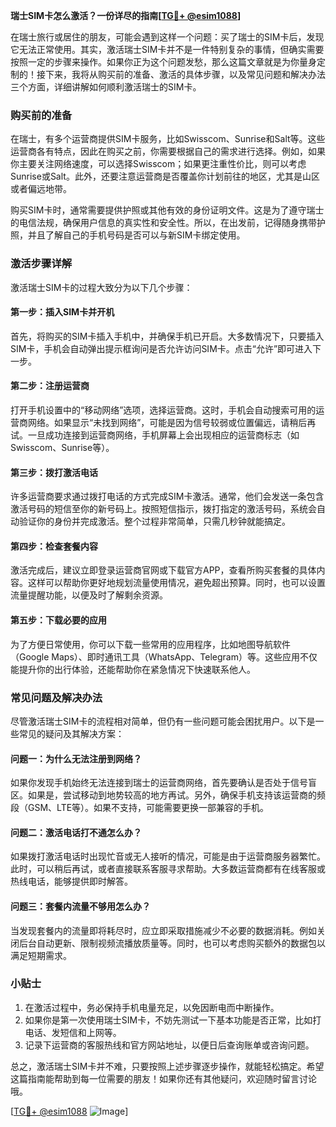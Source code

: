 **瑞士SIM卡怎么激活？一份详尽的指南[[TG💪+ @esim1088](https://t.me/s/esim1088)]**

在瑞士旅行或居住的朋友，可能会遇到这样一个问题：买了瑞士的SIM卡后，发现它无法正常使用。其实，激活瑞士SIM卡并不是一件特别复杂的事情，但确实需要按照一定的步骤来操作。如果你正为这个问题发愁，那么这篇文章就是为你量身定制的！接下来，我将从购买前的准备、激活的具体步骤，以及常见问题和解决办法三个方面，详细讲解如何顺利激活瑞士的SIM卡。

### **购买前的准备**
在瑞士，有多个运营商提供SIM卡服务，比如Swisscom、Sunrise和Salt等。这些运营商各有特点，因此在购买之前，你需要根据自己的需求进行选择。例如，如果你主要关注网络速度，可以选择Swisscom；如果更注重性价比，则可以考虑Sunrise或Salt。此外，还要注意运营商是否覆盖你计划前往的地区，尤其是山区或者偏远地带。

购买SIM卡时，通常需要提供护照或其他有效的身份证明文件。这是为了遵守瑞士的电信法规，确保用户信息的真实性和安全性。所以，在出发前，记得随身携带护照，并且了解自己的手机号码是否可以与新SIM卡绑定使用。

### **激活步骤详解**
激活瑞士SIM卡的过程大致分为以下几个步骤：

#### **第一步：插入SIM卡并开机**
首先，将购买的SIM卡插入手机中，并确保手机已开启。大多数情况下，只要插入SIM卡，手机会自动弹出提示框询问是否允许访问SIM卡。点击“允许”即可进入下一步。

#### **第二步：注册运营商**
打开手机设置中的“移动网络”选项，选择运营商。这时，手机会自动搜索可用的运营商网络。如果显示“未找到网络”，可能是因为信号较弱或位置偏远，请稍后再试。一旦成功连接到运营商网络，手机屏幕上会出现相应的运营商标志（如Swisscom、Sunrise等）。

#### **第三步：拨打激活电话**
许多运营商要求通过拨打电话的方式完成SIM卡激活。通常，他们会发送一条包含激活号码的短信至你的新号码上。按照短信指示，拨打指定的激活号码，系统会自动验证你的身份并完成激活。整个过程非常简单，只需几秒钟就能搞定。

#### **第四步：检查套餐内容**
激活完成后，建议立即登录运营商官网或下载官方APP，查看所购买套餐的具体内容。这样可以帮助你更好地规划流量使用情况，避免超出预算。同时，也可以设置流量提醒功能，以便及时了解剩余资源。

#### **第五步：下载必要的应用**
为了方便日常使用，你可以下载一些常用的应用程序，比如地图导航软件（Google Maps）、即时通讯工具（WhatsApp、Telegram）等。这些应用不仅能提升你的出行体验，还能帮助你在紧急情况下快速联系他人。

### **常见问题及解决办法**
尽管激活瑞士SIM卡的流程相对简单，但仍有一些问题可能会困扰用户。以下是一些常见的疑问及其解决方案：

#### **问题一：为什么无法注册到网络？**
如果你发现手机始终无法连接到瑞士的运营商网络，首先要确认是否处于信号盲区。如果是，尝试移动到地势较高的地方再试。另外，确保手机支持该运营商的频段（GSM、LTE等）。如果不支持，可能需要更换一部兼容的手机。

#### **问题二：激活电话打不通怎么办？**
如果拨打激活电话时出现忙音或无人接听的情况，可能是由于运营商服务器繁忙。此时，可以稍后再试，或者直接联系客服寻求帮助。大多数运营商都有在线客服或热线电话，能够提供即时解答。

#### **问题三：套餐内流量不够用怎么办？**
当发现套餐内的流量即将耗尽时，应立即采取措施减少不必要的数据消耗。例如关闭后台自动更新、限制视频流播放质量等。同时，也可以考虑购买额外的数据包以满足短期需求。

### **小贴士**
1. 在激活过程中，务必保持手机电量充足，以免因断电而中断操作。
2. 如果你是第一次使用瑞士SIM卡，不妨先测试一下基本功能是否正常，比如打电话、发短信和上网等。
3. 记录下运营商的客服热线和官方网站地址，以便日后查询账单或咨询问题。

总之，激活瑞士SIM卡并不难，只要按照上述步骤逐步操作，就能轻松搞定。希望这篇指南能帮助到每一位需要的朋友！如果你还有其他疑问，欢迎随时留言讨论哦。

[[TG💪+ @esim1088](https://t.me/s/esim1088) ![Image](https://i.postimg.cc/4NQfJmqS/Snipaste-2025-05-13-00-14-12.png)]